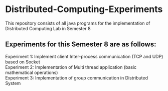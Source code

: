 # Distributed-Computing-Experiments
This repository consists of all java programs for the implementation of Distributed Computing Lab in Semester 8 

## Experiments for this Semester 8 are as follows:
Experiment 1: Implement client Inter-process communication (TCP and UDP) based on Socket <br>
Experiment 2: Implementation of Multi thread application (basic mathematical operations) <br>
Experiment 3: Implementation of group communication in Distributed System
